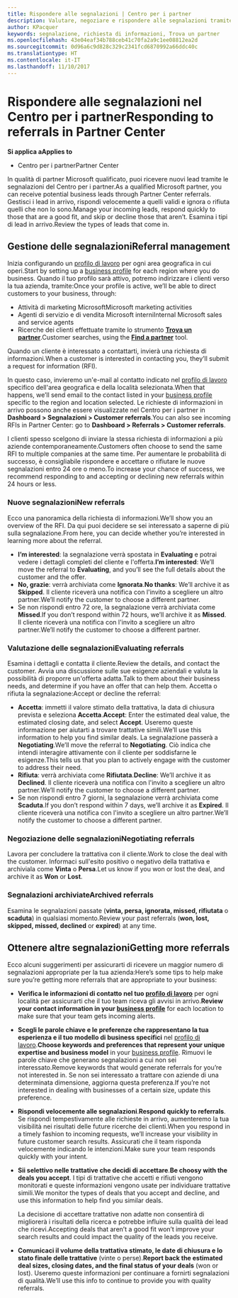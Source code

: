 ```yaml
---
title: Rispondere alle segnalazioni | Centro per i partner
description: Valutare, negoziare e rispondere alle segnalazioni tramite il Centro per i partner.
author: KPacquer
keywords: segnalazione, richiesta di informazioni, Trova un partner
ms.openlocfilehash: 43e04eaf34b788ceb41c70fa2a9c1ee08812ea2d
ms.sourcegitcommit: 0d96a6c9d828c329c2341fcd6870992a66ddc40c
ms.translationtype: HT
ms.contentlocale: it-IT
ms.lasthandoff: 11/10/2017
---
```

# <a name="responding-to-referrals-in-partner-center"></a><span data-ttu-id="aa2f4-104">Rispondere alle segnalazioni nel Centro per i partner</span><span class="sxs-lookup"><span data-stu-id="aa2f4-104">Responding to referrals in Partner Center</span></span>

**<span data-ttu-id="aa2f4-105">Si applica a</span><span class="sxs-lookup"><span data-stu-id="aa2f4-105">Applies to</span></span>**

-  <span data-ttu-id="aa2f4-106">Centro per i partner</span><span class="sxs-lookup"><span data-stu-id="aa2f4-106">Partner Center</span></span>

<span data-ttu-id="aa2f4-107">In qualità di partner Microsoft qualificato, puoi ricevere nuovi lead tramite le segnalazioni del Centro per i partner.</span><span class="sxs-lookup"><span data-stu-id="aa2f4-107">As a qualified Microsoft partner, you can receive potential business leads through Partner Center referrals.</span></span> <span data-ttu-id="aa2f4-108">Gestisci i lead in arrivo, rispondi velocemente a quelli validi e ignora o rifiuta quelli che non lo sono.</span><span class="sxs-lookup"><span data-stu-id="aa2f4-108">Manage your incoming leads, respond quickly to those that are a good fit, and skip or decline those that aren’t.</span></span> <span data-ttu-id="aa2f4-109">Esamina i tipi di lead in arrivo.</span><span class="sxs-lookup"><span data-stu-id="aa2f4-109">Review the types of leads that come in.</span></span> 

## <a name="referral-management"></a><span data-ttu-id="aa2f4-110">Gestione delle segnalazioni</span><span class="sxs-lookup"><span data-stu-id="aa2f4-110">Referral management</span></span>

<span data-ttu-id="aa2f4-111">Inizia configurando un [profilo di lavoro](create-a-marketing-profile.md) per ogni area geografica in cui operi.</span><span class="sxs-lookup"><span data-stu-id="aa2f4-111">Start by setting up a [business profile](create-a-marketing-profile.md) for each region where you do business.</span></span> <span data-ttu-id="aa2f4-112">Quando il tuo profilo sarà attivo, potremo indirizzare i clienti verso la tua azienda, tramite:</span><span class="sxs-lookup"><span data-stu-id="aa2f4-112">Once your profile is active, we’ll be able to direct customers to your business, through:</span></span>

*  <span data-ttu-id="aa2f4-113">Attività di marketing Microsoft</span><span class="sxs-lookup"><span data-stu-id="aa2f4-113">Microsoft marketing activities</span></span>
*  <span data-ttu-id="aa2f4-114">Agenti di servizio e di vendita Microsoft interni</span><span class="sxs-lookup"><span data-stu-id="aa2f4-114">Internal Microsoft sales and service agents</span></span>
*  <span data-ttu-id="aa2f4-115">Ricerche dei clienti effettuate tramite lo strumento **[Trova un partner](https://partnercenter.microsoft.com/pcv/search)**.</span><span class="sxs-lookup"><span data-stu-id="aa2f4-115">Customer searches, using the **[Find a partner](https://partnercenter.microsoft.com/pcv/search)** tool.</span></span>

<span data-ttu-id="aa2f4-116">Quando un cliente è interessato a contattarti, invierà una richiesta di informazioni.</span><span class="sxs-lookup"><span data-stu-id="aa2f4-116">When a customer is interested in contacting you, they’ll submit a request for information (RFI).</span></span> 

<span data-ttu-id="aa2f4-117">In questo caso, invieremo un'e-mail al contatto indicato nel [profilo di lavoro](create-a-marketing-profile.md) specifico dell'area geografica e della località selezionata.</span><span class="sxs-lookup"><span data-stu-id="aa2f4-117">When that happens, we’ll send email to the contact listed in your [business profile](create-a-marketing-profile.md) specific to the region and location selected.</span></span> <span data-ttu-id="aa2f4-118">Le richieste di informazioni in arrivo possono anche essere visualizzate nel Centro per i partner in **Dashboard > Segnalazioni > Customer referrals**.</span><span class="sxs-lookup"><span data-stu-id="aa2f4-118">You can also see incoming RFIs in Partner Center: go to **Dashboard > Referrals > Customer referrals**.</span></span>

<span data-ttu-id="aa2f4-119">I clienti spesso scelgono di inviare la stessa richiesta di informazioni a più aziende contemporaneamente.</span><span class="sxs-lookup"><span data-stu-id="aa2f4-119">Customers often choose to send the same RFI to multiple companies at the same time.</span></span> <span data-ttu-id="aa2f4-120">Per aumentare le probabilità di successo, è consigliabile rispondere e accettare o rifiutare le nuove segnalazioni entro 24 ore o meno.</span><span class="sxs-lookup"><span data-stu-id="aa2f4-120">To increase your chance of success, we recommend responding to and accepting or declining new referrals within 24 hours or less.</span></span>

### <a name="new-referrals"></a><span data-ttu-id="aa2f4-121">Nuove segnalazioni</span><span class="sxs-lookup"><span data-stu-id="aa2f4-121">New referrals</span></span>

<span data-ttu-id="aa2f4-122">Ecco una panoramica della richiesta di informazioni.</span><span class="sxs-lookup"><span data-stu-id="aa2f4-122">We’ll show you an overview of the RFI.</span></span> <span data-ttu-id="aa2f4-123">Da qui puoi decidere se sei interessato a saperne di più sulla segnalazione.</span><span class="sxs-lookup"><span data-stu-id="aa2f4-123">From here, you can decide whether you’re interested in learning more about the referral.</span></span> 

*  <span data-ttu-id="aa2f4-124">**I’m interested**: la segnalazione verrà spostata in **Evaluating** e potrai vedere i dettagli completi del cliente e l'offerta.</span><span class="sxs-lookup"><span data-stu-id="aa2f4-124">**I’m interested**: We’ll move the referral to **Evaluating**, and you’ll see the full details about the customer and the offer.</span></span> 
*  <span data-ttu-id="aa2f4-125">**No, grazie**: verrà archiviata come **Ignorata**.</span><span class="sxs-lookup"><span data-stu-id="aa2f4-125">**No thanks**: We’ll archive it as **Skipped**.</span></span> <span data-ttu-id="aa2f4-126">Il cliente riceverà una notifica con l'invito a scegliere un altro partner.</span><span class="sxs-lookup"><span data-stu-id="aa2f4-126">We’ll notify the customer to choose a different partner.</span></span>
*  <span data-ttu-id="aa2f4-127">Se non rispondi entro 72 ore, la segnalazione verrà archiviata come **Missed**.</span><span class="sxs-lookup"><span data-stu-id="aa2f4-127">If you don’t respond within 72 hours, we’ll archive it as **Missed**.</span></span> <span data-ttu-id="aa2f4-128">Il cliente riceverà una notifica con l'invito a scegliere un altro partner.</span><span class="sxs-lookup"><span data-stu-id="aa2f4-128">We’ll notify the customer to choose a different partner.</span></span>

### <a name="evaluating-referrals"></a><span data-ttu-id="aa2f4-129">Valutazione delle segnalazioni</span><span class="sxs-lookup"><span data-stu-id="aa2f4-129">Evaluating referrals</span></span>

<span data-ttu-id="aa2f4-130">Esamina i dettagli e contatta il cliente.</span><span class="sxs-lookup"><span data-stu-id="aa2f4-130">Review the details, and contact the customer.</span></span> <span data-ttu-id="aa2f4-131">Avvia una discussione sulle sue esigenze aziendali e valuta la possibilità di proporre un'offerta adatta.</span><span class="sxs-lookup"><span data-stu-id="aa2f4-131">Talk to them about their business needs, and determine if you have an offer that can help them.</span></span> <span data-ttu-id="aa2f4-132">Accetta o rifiuta la segnalazione:</span><span class="sxs-lookup"><span data-stu-id="aa2f4-132">Accept or decline the referral:</span></span> 

*  <span data-ttu-id="aa2f4-133">**Accetta**: immetti il valore stimato della trattativa, la data di chiusura prevista e seleziona **Accetta**.</span><span class="sxs-lookup"><span data-stu-id="aa2f4-133">**Accept**: Enter the estimated deal value, the estimated closing date, and select **Accept**.</span></span> <span data-ttu-id="aa2f4-134">Useremo queste informazione per aiutarti a trovare trattative simili.</span><span class="sxs-lookup"><span data-stu-id="aa2f4-134">We’ll use this information to help you find similar deals.</span></span> <span data-ttu-id="aa2f4-135">La segnalazione passerà a **Negotiating**.</span><span class="sxs-lookup"><span data-stu-id="aa2f4-135">We’ll move the referral to **Negotiating**.</span></span> <span data-ttu-id="aa2f4-136">Ciò indica che intendi interagire attivamente con il cliente per soddisfarne le esigenze.</span><span class="sxs-lookup"><span data-stu-id="aa2f4-136">This tells us that you plan to actively engage with the customer to address their need.</span></span>
*  <span data-ttu-id="aa2f4-137">**Rifiuta**: verrà archiviata come **Rifiutata**.</span><span class="sxs-lookup"><span data-stu-id="aa2f4-137">**Decline**: We’ll archive it as **Declined**.</span></span> <span data-ttu-id="aa2f4-138">Il cliente riceverà una notifica con l'invito a scegliere un altro partner.</span><span class="sxs-lookup"><span data-stu-id="aa2f4-138">We’ll notify the customer to choose a different partner.</span></span>
*  <span data-ttu-id="aa2f4-139">Se non rispondi entro 7 giorni, la segnalazione verrà archiviata come **Scaduta**.</span><span class="sxs-lookup"><span data-stu-id="aa2f4-139">If you don’t respond within 7 days, we’ll archive it as **Expired**.</span></span> <span data-ttu-id="aa2f4-140">Il cliente riceverà una notifica con l'invito a scegliere un altro partner.</span><span class="sxs-lookup"><span data-stu-id="aa2f4-140">We’ll notify the customer to choose a different partner.</span></span>

### <a name="negotiating-referrals"></a><span data-ttu-id="aa2f4-141">Negoziazione delle segnalazioni</span><span class="sxs-lookup"><span data-stu-id="aa2f4-141">Negotiating referrals</span></span>

<span data-ttu-id="aa2f4-142">Lavora per concludere la trattativa con il cliente.</span><span class="sxs-lookup"><span data-stu-id="aa2f4-142">Work to close the deal with the customer.</span></span> <span data-ttu-id="aa2f4-143">Informaci sull'esito positivo o negativo della trattativa e archiviala come **Vinta** o **Persa**.</span><span class="sxs-lookup"><span data-stu-id="aa2f4-143">Let us know if you won or lost the deal, and archive it as **Won** or **Lost**.</span></span> 

### <a name="archived-referrals"></a><span data-ttu-id="aa2f4-144">Segnalazioni archiviate</span><span class="sxs-lookup"><span data-stu-id="aa2f4-144">Archived referrals</span></span>

<span data-ttu-id="aa2f4-145">Esamina le segnalazioni passate (**vinta, persa, ignorata, missed, rifiutata** o **scaduta**) in qualsiasi momento.</span><span class="sxs-lookup"><span data-stu-id="aa2f4-145">Review your past referrals (**won, lost, skipped, missed, declined** or **expired**) at any time.</span></span> 

## <a name="getting-more-referrals"></a><span data-ttu-id="aa2f4-146">Ottenere altre segnalazioni</span><span class="sxs-lookup"><span data-stu-id="aa2f4-146">Getting more referrals</span></span>

<span data-ttu-id="aa2f4-147">Ecco alcuni suggerimenti per assicurarti di ricevere un maggior numero di segnalazioni appropriate per la tua azienda:</span><span class="sxs-lookup"><span data-stu-id="aa2f4-147">Here’s some tips to help make sure you’re getting more referrals that are appropriate to your business:</span></span>

*  <span data-ttu-id="aa2f4-148">**Verifica le informazioni di contatto nel tuo [profilo di lavoro](create-a-marketing-profile.md)** per ogni località per assicurarti che il tuo team riceva gli avvisi in arrivo.</span><span class="sxs-lookup"><span data-stu-id="aa2f4-148">**Review your contact information in your [business profile](create-a-marketing-profile.md)** for each location to make sure that your team gets incoming alerts.</span></span>

*  <span data-ttu-id="aa2f4-149">**Scegli le parole chiave e le preferenze che rappresentano la tua esperienza e il tuo modello di business specifici** nel [profilo di lavoro](create-a-marketing-profile.md).</span><span class="sxs-lookup"><span data-stu-id="aa2f4-149">**Choose keywords and preferences that represent your unique expertise and business model** in your [business profile](create-a-marketing-profile.md).</span></span> <span data-ttu-id="aa2f4-150">Rimuovi le parole chiave che generano segnalazioni a cui non sei interessato.</span><span class="sxs-lookup"><span data-stu-id="aa2f4-150">Remove keywords that would generate referrals for you’re not interested in.</span></span> <span data-ttu-id="aa2f4-151">Se non sei interessato a trattare con aziende di una determinata dimensione, aggiorna questa preferenza.</span><span class="sxs-lookup"><span data-stu-id="aa2f4-151">If you’re not interested in dealing with businesses of a certain size, update this preference.</span></span>

*  <span data-ttu-id="aa2f4-152">**Rispondi velocemente alle segnalazioni**.</span><span class="sxs-lookup"><span data-stu-id="aa2f4-152">**Respond quickly to referrals**.</span></span> <span data-ttu-id="aa2f4-153">Se rispondi tempestivamente alle richieste in arrivo, aumenteremo la tua visibilità nei risultati delle future ricerche dei clienti.</span><span class="sxs-lookup"><span data-stu-id="aa2f4-153">When you respond in a timely fashion to incoming requests, we’ll increase your visibility in future customer search results.</span></span> <span data-ttu-id="aa2f4-154">Assicurati che il team risponda velocemente indicando le intenzioni.</span><span class="sxs-lookup"><span data-stu-id="aa2f4-154">Make sure your team responds quickly with your intent.</span></span>

*  <span data-ttu-id="aa2f4-155">**Sii selettivo nelle trattative che decidi di accettare**.</span><span class="sxs-lookup"><span data-stu-id="aa2f4-155">**Be choosy with the deals you accept**.</span></span> <span data-ttu-id="aa2f4-156">I tipi di trattative che accetti e rifiuti vengono monitorati e queste informazioni vengono usate per individuare trattative simili.</span><span class="sxs-lookup"><span data-stu-id="aa2f4-156">We monitor the types of deals that you accept and decline, and use this information to help find you similar deals.</span></span> 

   <span data-ttu-id="aa2f4-157">La decisione di accettare trattative non adatte non consentirà di migliorerà i risultati della ricerca e potrebbe influire sulla qualità dei lead che ricevi.</span><span class="sxs-lookup"><span data-stu-id="aa2f4-157">Accepting deals that aren’t a good fit won’t improve your search results and could impact the quality of the leads you receive.</span></span>

*  <span data-ttu-id="aa2f4-158">**Comunicaci il volume della trattativa stimato, le date di chiusura e lo stato finale delle trattative** (vinte o perse).</span><span class="sxs-lookup"><span data-stu-id="aa2f4-158">**Report back the estimated deal sizes, closing dates, and the final status of your deals** (won or lost).</span></span> <span data-ttu-id="aa2f4-159">Useremo queste informazioni per continuare a fornirti segnalazioni di qualità.</span><span class="sxs-lookup"><span data-stu-id="aa2f4-159">We’ll use this info to continue to provide you with quality referrals.</span></span>
